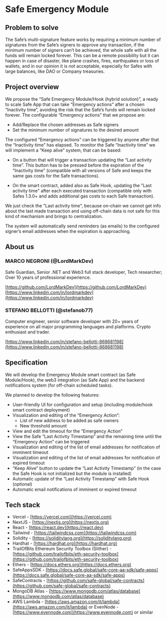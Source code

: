 # Safe Emergency Module

## Problem to solve

The Safe’s multi-signature feature works by requiring a minimum number of signatures from the Safe’s signers to approve any transaction, if the minimum number of signers can’t be achieved, the whole safe with all the funds will remain locked forever. This can be a remote possibility but it can happen in case of disaster, like plane crashes, fires, earthquakes or loss of wallets, and in our opinion it is not acceptable, especially for Safes with large balances, like DAO or Company treasuries.

## Project overview

We propose the “Safe Emergency Module/Hook (hybrid solution)”, a ready to scale Safe App that can take “Emergency actions” after a chosen “Inactivity time”, avoiding the risk that the Safe’s funds will remain locked forever.
The configurable “Emergency actions” that we propose are:

- Add/Replace the chosen addresses as Safe signers
- Set the minimum number of signatures to the desired amount

The configured “Emergency actions” can be triggered by anyone after that the “Inactivity time” has elapsed.
To monitor the Safe “Inactivity time” we will implement a “Keep alive” system, that can be based:

- On a button that will trigger a transaction updating the “Last activity time”. This button has to be pressed before the expiration of the “Inactivity time” (compatible with all versions of Safe and keeps the same gas costs for the Safe transactions).

- On the smart contract, added also as Safe Hook, updating the "Last activity time" after each executed transaction (compatible only with Safes 1.3.0+ and adds additional gas costs to each Safe transaction).

We just check the "Last activity time", because on-chain we cannot get info about the last made transaction and using off-chain data is not safe for this kind of mechanism and brings to centralization.

The system will automatically send reminders (as emails) to the configured signer’s email addresses when the expiration is approaching.

## About us

### MARCO NEGRONI (@LordMarkDev)
Safe Guardian, Senior .NET and Web3 full stack developer, Tech researcher; Over 10 years of professional experience.

[https://github.com/LordMarkDev](https://github.com/LordMarkDev)
[https://www.linkedin.com/in/lordmarkdev](https://www.linkedin.com/in/lordmarkdev)

### STEFANO BELLOTTI (@stefanob77)
Computer engineer, senior software developer with 20+ years of experience on all major programming languages and platforms. Crypto enthusiast and trader.

[https://www.linkedin.com/in/stefano-bellotti-868681198](https://www.linkedin.com/in/stefano-bellotti-868681198)

## Specification

We will develop the Emergency Module smart contract (as Safe Module/Hook), the web3 integration (as Safe App) and the backend notifications system (for off-chain scheduled tasks).

We planned to develop the following features: 
- User-friendly UI for configuration and setup (including module/hook smart contract deployment)
- Visualization and editing of the “Emergency Action”:
  - List of new address to be added as safe owners
  - New threshold amount
- View and edit the timeout for the “Emergency Action”
- View the Safe “Last Activity Timestamp” and the remaining time until the “Emergency Action” can be triggered
- Visualization and editing of the list of email addresses for notification of imminent timeout
- Visualization and editing of the list of email addresses for notification of expired timeout
- “Keep Alive” button to update the “Last Activity Timestamp” (in the case the Safe Hook is not initialized but the module is installed)
- Automatic update of the “Last Activity Timestamp” with Safe Hook (optional)
- Automatic email notifications of imminent or expired timeout

## Tech stack

- Vercel - [https://vercel.com](https://vercel.com)
- NextJS - [https://nextjs.org](https://nextjs.org)
- React - [https://react.dev](https://react.dev)
- Tailwind - [https://tailwindcss.com](https://tailwindcss.com)
- Solidity - [https://soliditylang.org](https://soliditylang.org)
- Hardhat - [https://hardhat.org](https://hardhat.org)
- TrailOfBits Ethereum Security Toolbox (Slither) - [https://github.com/trailofbits/eth-security-toolbox](https://github.com/trailofbits/eth-security-toolbox)
- Ethers - [https://docs.ethers.org](https://docs.ethers.org)
- SafeAppsSDK - [https://docs.safe.global/safe-core-aa-sdk/safe-apps](https://docs.safe.global/safe-core-aa-sdk/safe-apps)
- SafeContracts - [https://github.com/safe-global/safe-contracts](https://github.com/safe-global/safe-contracts)
- MongoDB Atlas - [https://www.mongodb.com/atlas/database](https://www.mongodb.com/atlas/database)
- AWS Lambda - [https://aws.amazon.com/it/lambda](https://aws.amazon.com/it/lambda) or EvenNode - [https://www.evennode.com](https://www.evennode.com) or similar
